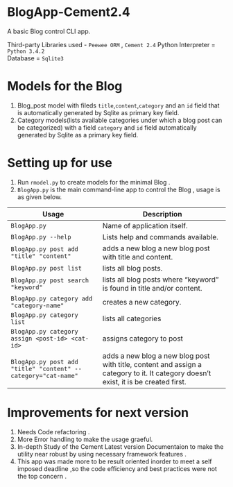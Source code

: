 # BlogApp-Cement2.4
A basic Blog control CLI app.

Third-party Libraries used - `Peewee ORM` , `Cement 2.4` 
Python Interpreter = `Python 3.4.2`  
Database = `Sqlite3`  

Models for the Blog
=====================
1. Blog_post model with fileds `title`,`content`,`category` and an `id` field that is automatically generated by Sqlite as primary key field. 
2. Category models(lists available categories under which a blog post can be categorized) with a field `category` and `id` field automatically generated by Sqlite as a primary key field. 

Setting up for use
=====================
1. Run `rmodel.py` to create models for the minimal Blog . 
2. `BlogApp.py` is the main command-line app to control the Blog , usage is as given below. 

**Usage** | **Description** 
----------|-----------------
`BlogApp.py` | Name of application itself. 
`BlogApp.py --help` | Lists help and commands available. 
`BlogApp.py post add "title" "content" `  | adds a new blog a new blog post with title and content. 
`BlogApp.py post list`  | lists all blog posts. 
`BlogApp.py post search "keyword"`  | lists all blog posts where “keyword” is found in title and/or content. 
`BlogApp.py category add "category-name" ` | creates a new category. 
`BlogApp.py category list` |  lists all categories
`BlogApp.py category assign <post-id> <cat-id>` | assigns category to post
`BlogApp.py post add "title" "content" --category="cat-name"` |  adds a new blog a new blog post with title, content and assign a category to it. It category doesn’t exist, it is be created first.


Improvements for next version 
==============================
1. Needs Code refactoring .
2. More Error handling to make the usage graeful.
3. In-depth Study of the Cement Latest version Documentaion to make the utility near robust by using necessary framework features .
4. This app was made more to be result oriented inorder to meet a self imposed deadline ,so the code efficiency and best practices were not the top concern .

